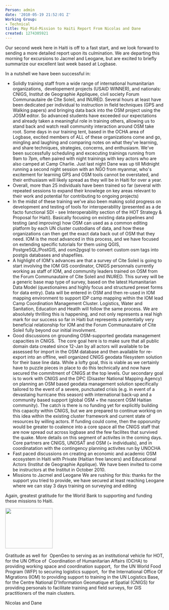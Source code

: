 ```yaml
---
Person: admin
date: '2010-05-19 21:52:01 Z'
Working Group:
- Technical
title: May Mid-Mission to Haiti Report From Nicolas and Dane
created: 1274305921
---
```

<p>Our second week here in Haiti is off to a fast start, and we look forward to sending a more detailed report upon its culmination. We are departing this morning for excursions to Jacmel and Leogane, but are excited to briefly summarize our excellent last week based at Logbase.</p><p>In a nutshell we have been successful in:</p><ul><li>Solidly training staff from a wide range of international humanitarian organizations,&nbsp; developement projects (USAID WINNER), and nationals: CNIGS, Institut de Geographie Appliquee, civil society Forum&nbsp; Communautaire de CIte Soleil, and INURED. Several hours at least have been dedicated per individual to instruction in field techniques (GPS and Walking papers) and bringing data back into the OSM project using the JOSM editor. So advanced students have exceeded our expectations and already taken a meaningful role in training others, allowing us to stand back and watch reall community interaction around OSM take root. Some days in our training tent, based in the OCHA area of Logbase, excited members of ALL of these organizations come and go, mingling and laughing and comparing notes on what they've learning, and share techniques, strategies, concerns, and enthusiasm. We've been successfully scheduling and excecuting trainings running from 9am to 7pm, often paired with night trainings with key actors who are also camped at Camp Charlie. Just last night Dane was up till Midnight running a second night session with an NGO from myanmar, who's excitement for learning GPS and OSM tools cannot be overstated, and their enthusiasm will likely spread as they will be in Haiti for over a year.</li><li>Overall, more than 25 individuals have been trained so far (several with repeated sessions to expand their knowlege on key areas relevant to their work and potential for contributing to ongoing projects)</li><li>In the midst of these training we've also been making solid progress on development and testing of tools for interoperability (presented as a de facto functional SDI - see Interoperability section of the HOT Strategy &amp; Proposal for Haiti). Basically focusing on existing data pipelines and testing (and improving) how OSM can used as a common editing platform by each UN cluster custodians of data, and how these organizations can then get the exact data back out of OSM that they need. IOM is the most advanced in this process, and we have focused on extending specific tutorials for them using QGIS, PostgreSQL/PostGIS, and osm2pgsql to convert custom osm tags into postgis databases and shapefiles.</li><li>A highlight of IOM's advances are that a survey of Cite Soleil is going to start involving the IOM GIS coordinator, CNIGS personnals currently working as staff of IOM, and community leaders trained on OSM from the Forum Communautaire of Cite Soleil and INURED. This survey will be a generic base map type of survey, based on the latest Humanitarian Data Model (questionaires and highly focus and structured preset forms for data entry). Data will be entered in OSM and then re-used in IOM mapping environment to support IDP camp mapping within the IOM lead Camp Coordination Management Cluster. Logistics, Water and Sanitation, Education and Heatlh will follow the same process. We are absolutely thrilling this is happening, and not only represents a real high mark for our success so far in Haiti but represents a potentially very beneficial relationship for IOM and the Forum Communautaire of Cite Soleil fully beyond our initial involvment.</li><li>Good discussions on grounding OSM-supported geodata management capacities in CNIGS.&nbsp; The core goal here is to make sure that all public domain data created since 12-Jan by all actors will available to be assessed for import in the OSM database and then available for re-export into an offline, well organized CNIGS geodata filesystem solution for their base line data. While a lofty goal, this is viable as we certainly have to puzzle pieces in place to do this technically and now have secured the commitment of CNIGS at the top levels. Our secondary goal is to work with CNIGS and the DPC (Disaster National Mapping Agency) on planning an OSM based geodata management solution specifically tailored to the event of a severe, punctuated crisis (e.g. in event of a devastaing hurricane this season) with international back-up and a community based support (global OSM + the nascent OSM Haitian community). The catch is there is no funding yet for explicitly building this capacity within CNIGS, but we are prepared to continue working on this idea within the existing cluster framework and current state of resources by willing actors. If funding could come, then the opporunity would be greater to coalence into a core space all the CNIGS staff that are now spread out across logbase and the few facilites that survived the quake. More details on this segment of activites in the coming days. Core partners are CNIGS, UNOSAT and OSM (+ individuals), and in coordinatation with the contingency planning activites run by UNOCHA</li><li>Fast paced discussions on creating an economic and academic OSM ecosystem in Haiti with Private (Haitian free lancers) and Educational Actors (Institut de Geographie Applique). We have been invited to come be instructors at the Institut in October 2010.</li><li>Missions to Jacmel and Leogane We are rushing for this: thanks for the support you tried to provide, we have secured at least reaching Leogane where we can stay 3 days training on surveying and editing</li></ul><p>Again, greatest gratitude for the World Bank to supporting and funding these missions to Haiti.</p><p><img src="http://brainoff.com/weblog/wp-content/uploads/2010/05/wblogo-300x257.png" alt="" width="150" height="128"></p><p>Gratitude as well for&nbsp; OpenGeo to serving as an institutional vehicle for HOT, for the UN Office of&nbsp; Coordination of Humanitarian Affairs (OCHA) to providing working space and coordination support,&nbsp; for the UN World Food Program (WFP) to securing logistics support,&nbsp; for the International Office Of Migrations (IOM) to providing support to training in the UN Logistics Base, for the Centre National D'Information Geomatique et Spatial (CNIGS) for providing personals to facilitate training and field surveys, for GIS practitioners of the main clusters.</p><p>Nicolas and Dane</p>
